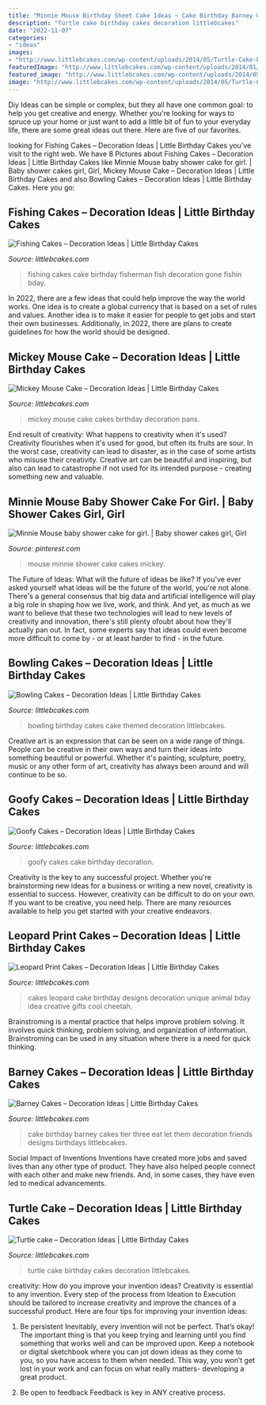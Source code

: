 ```yaml
---
title: "Minnie Mouse Birthday Sheet Cake Ideas ~ Cake Birthday Barney Cakes Tier Three Eat Let Them Decoration Friends Designs Birthdays Littlebcakes"
description: "Turtle cake birthday cakes decoration littlebcakes"
date: "2022-11-07"
categories:
- "ideas"
images:
- "http://www.littlebcakes.com/wp-content/uploads/2014/05/Turtle-Cake-Pictures.jpg"
featuredImage: "http://www.littlebcakes.com/wp-content/uploads/2014/01/Fishing-Cake.jpg"
featured_image: "http://www.littlebcakes.com/wp-content/uploads/2014/05/Turtle-Cake-Pictures.jpg"
image: "http://www.littlebcakes.com/wp-content/uploads/2014/05/Turtle-Cake-Pictures.jpg"
---
```



Diy Ideas can be simple or complex, but they all have one common goal: to help you get creative and energy. Whether you're looking for ways to spruce up your home or just want to add a little bit of fun to your everyday life, there are some great ideas out there. Here are five of our favorites.

	

		
looking for Fishing Cakes – Decoration Ideas | Little Birthday Cakes you've visit to the right web. We have 8 Pictures about Fishing Cakes – Decoration Ideas | Little Birthday Cakes like Minnie Mouse baby shower cake for girl. | Baby shower cakes girl, Girl, Mickey Mouse Cake – Decoration Ideas | Little Birthday Cakes and also Bowling Cakes – Decoration Ideas | Little Birthday Cakes. Here you go:
		
    
## Fishing Cakes – Decoration Ideas | Little Birthday Cakes

<img loading=lazy src="http://www.littlebcakes.com/wp-content/uploads/2014/01/Fishing-Cake.jpg" onerror="this.onerror=null;this.src='https://tse2.mm.bing.net/th?id=OIP.1LlyXwOLDccUZEEigrtwfgHaIo&amp;pid=15.1';" alt="Fishing Cakes – Decoration Ideas | Little Birthday Cakes">

_Source: littlebcakes.com_

>fishing cakes cake birthday fisherman fish decoration gone fishin bday. 

	

In 2022, there are a few ideas that could help improve the way the world works. One idea is to create a global currency that is based on a set of rules and values. Another idea is to make it easier for people to get jobs and start their own businesses. Additionally, in 2022, there are plans to create guidelines for how the world should be designed.

    
## Mickey Mouse Cake – Decoration Ideas | Little Birthday Cakes

<img loading=lazy src="http://www.littlebcakes.com/wp-content/uploads/2013/08/Mickey-Mouse-Cake-Pans.jpg" onerror="this.onerror=null;this.src='https://tse3.mm.bing.net/th?id=OIP.OjGnoTefdnTkUNDUsnLERwHaLH&amp;pid=15.1';" alt="Mickey Mouse Cake – Decoration Ideas | Little Birthday Cakes">

_Source: littlebcakes.com_

>mickey mouse cake cakes birthday decoration pans. 

	

End result of creativity: What happens to creativity when it's used?
Creativity flourishes when it's used for good, but often its fruits are sour. In the worst case, creativity can lead to disaster, as in the case of some artists who misuse their creativity. Creative art can be beautiful and inspiring, but also can lead to catastrophe if not used for its intended purpose - creating something new and valuable.

    
## Minnie Mouse Baby Shower Cake For Girl. | Baby Shower Cakes Girl, Girl

<img loading=lazy src="https://i.pinimg.com/736x/79/50/da/7950da589077ea5a9fbdf560c3c5a750--minnie-mouse-baby-shower-emi.jpg" onerror="this.onerror=null;this.src='https://tse4.mm.bing.net/th?id=OIP.No3-gmuxSuXNuQJLwAIHGgHaNK&amp;pid=15.1';" alt="Minnie Mouse baby shower cake for girl. | Baby shower cakes girl, Girl">

_Source: pinterest.com_

>mouse minnie shower cake cakes mickey. 

	

The Future of Ideas: What will the future of ideas be like?
If you've ever asked yourself what ideas will be the future of the world, you're not alone. There's a general consensus that big data and artificial intelligence will play a big role in shaping how we live, work, and think. And yet, as much as we want to believe that these two technologies will lead to new levels of creativity and innovation, there's still plenty ofoubt about how they'll actually pan out. In fact, some experts say that ideas could even become more difficult to come by - or at least harder to find - in the future.

    
## Bowling Cakes – Decoration Ideas | Little Birthday Cakes

<img loading=lazy src="http://www.littlebcakes.com/wp-content/uploads/2014/01/Bowling-Birthday-Cakes.jpg" onerror="this.onerror=null;this.src='https://tse4.mm.bing.net/th?id=OIP.kiqHaxOeQgughU9ez7J8zgHaJ-&amp;pid=15.1';" alt="Bowling Cakes – Decoration Ideas | Little Birthday Cakes">

_Source: littlebcakes.com_

>bowling birthday cakes cake themed decoration littlebcakes. 

	

Creative art is an expression that can be seen on a wide range of things. People can be creative in their own ways and turn their ideas into something beautiful or powerful. Whether it's painting, sculpture, poetry, music or any other form of art, creativity has always been around and will continue to be so.

    
## Goofy Cakes – Decoration Ideas | Little Birthday Cakes

<img loading=lazy src="http://www.littlebcakes.com/wp-content/uploads/2014/05/Goofy-Birthday-Cakes.jpg" onerror="this.onerror=null;this.src='https://tse1.mm.bing.net/th?id=OIP.sA0dhL8ZN8EZG9q1kfIq-gHaJ4&amp;pid=15.1';" alt="Goofy Cakes – Decoration Ideas | Little Birthday Cakes">

_Source: littlebcakes.com_

>goofy cakes cake birthday decoration. 

	

Creativity is the key to any successful project. Whether you're brainstorming new ideas for a business or writing a new novel, creativity is essential to success. However, creativity can be difficult to do on your own. If you want to be creative, you need help. There are many resources available to help you get started with your creative endeavors.

    
## Leopard Print Cakes – Decoration Ideas | Little Birthday Cakes

<img loading=lazy src="http://www.littlebcakes.com/wp-content/uploads/2014/02/Leopard-Print-Cake-Ideas-767x1024.jpg" onerror="this.onerror=null;this.src='https://tse2.mm.bing.net/th?id=OIP.JIJIzbMKTlB4tiGHmdJIBQHaJ4&amp;pid=15.1';" alt="Leopard Print Cakes – Decoration Ideas | Little Birthday Cakes">

_Source: littlebcakes.com_

>cakes leopard cake birthday designs decoration unique animal bday idea creative gifts cool cheetah. 

	

Brainstroming is a mental practice that helps improve problem solving. It involves quick thinking, problem solving, and organization of information. Brainstroming can be used in any situation where there is a need for quick thinking.

    
## Barney Cakes – Decoration Ideas | Little Birthday Cakes

<img loading=lazy src="http://www.littlebcakes.com/wp-content/uploads/2014/01/Barney-Cakes.jpg" onerror="this.onerror=null;this.src='https://tse2.mm.bing.net/th?id=OIP.-Fa8BpsW6o4ybrfOR8JwiAHaJ3&amp;pid=15.1';" alt="Barney Cakes – Decoration Ideas | Little Birthday Cakes">

_Source: littlebcakes.com_

>cake birthday barney cakes tier three eat let them decoration friends designs birthdays littlebcakes. 

	

Social Impact of Inventions
Inventions have created more jobs and saved lives than any other type of product. They have also helped people connect with each other and make new friends. And, in some cases, they have even led to medical advancements.

    
## Turtle Cake – Decoration Ideas | Little Birthday Cakes

<img loading=lazy src="http://www.littlebcakes.com/wp-content/uploads/2014/05/Turtle-Cake-Pictures.jpg" onerror="this.onerror=null;this.src='https://tse2.mm.bing.net/th?id=OIP.HAWGRCFwK5PJjj75d56qPgHaFj&amp;pid=15.1';" alt="Turtle cake – Decoration Ideas | Little Birthday Cakes">

_Source: littlebcakes.com_

>turtle cake birthday cakes decoration littlebcakes. 

	

creativity: How do you improve your invention ideas?
Creativity is essential to any invention. Every step of the process from Ideation to Execution should be tailored to increase creativity and improve the chances of a successful product. Here are four tips for improving your invention ideas:
1. Be persistent
Inevitably, every invention will not be perfect. That’s okay! The important thing is that you keep trying and learning until you find something that works well and can be improved upon. Keep a notebook or digital sketchbook where you can jot down ideas as they come to you, so you have access to them when needed. This way, you won’t get lost in your work and can focus on what really matters- developing a great product.

2. Be open to feedback
Feedback is key in ANY creative process.

